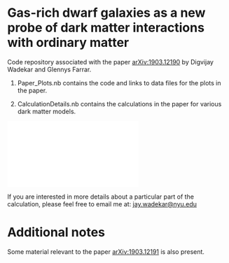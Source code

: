 # Gas-rich dwarf galaxies as a new probe of dark matter interactions with ordinary matter

Code repository associated with the paper [arXiv:1903.12190](https://arxiv.org/abs/1903.12190) by Digvijay Wadekar and Glennys Farrar.

1. Paper_Plots.nb contains the code and links to data files for the plots in the paper.

2. CalculationDetails.nb contains the calculations in the paper for various dark matter models.

![Constraints on dark photon dark matter.](paper/DataFiles/HPDM.pdf)

If you are interested in more details about a particular part of the calculation, please feel free to email me at: jay.wadekar@nyu.edu

# Additional notes
Some material relevant to the paper [arXiv:1903.12191](https://arxiv.org/abs/1903.12190) is also present.
